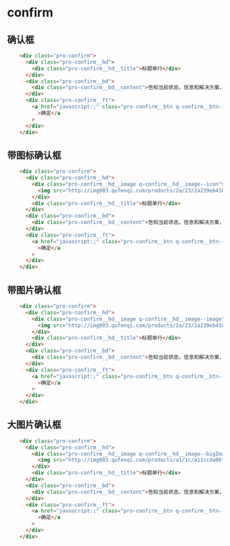 # confirm

## 确认框

<template>
  <q-demo>
    <div style="background-color: rgba(0, 0, 0, 0.6);display: flex;justify-content: center;padding: 15px">
      <div class="pro-confirm">
        <div class="pro-confirm__hd">
          <div class="pro-confirm__hd__title">标题单行</div>
        </div>
        <div class="pro-confirm__bd">
          <div class="pro-confirm__bd__content">告知当前状态，信息和解决方案，不要超过两行</div>
        </div>
        <div class="pro-confirm__ft">
          <a href="javascript:;" class="pro-confirm__btn q-confirm__btn--primary"
            >确定</a
          >
        </div>
      </div>
    </div>
  </q-demo>
</template>


```html  
    <div class="pro-confirm">
      <div class="pro-confirm__hd">
        <div class="pro-confirm__hd__title">标题单行</div>
      </div>
      <div class="pro-confirm__bd">
        <div class="pro-confirm__bd__content">告知当前状态，信息和解决方案，不要超过两行</div>
      </div>
      <div class="pro-confirm__ft">
        <a href="javascript:;" class="pro-confirm__btn q-confirm__btn--primary"
          >确定</a
        >
      </div>
    </div>
```

## 带图标确认框

<template>
  <q-demo>
    <div style="background-color: rgba(0, 0, 0, 0.6);display: flex;justify-content: center;padding: 15px">
      <div class="pro-confirm">
        <div class="pro-confirm__hd">
          <div class="pro-confirm__hd__image q-confirm__hd__image--icon">
            <img src="http://img003.qufenqi.com/products/2a/23/2a239eb4107034457211bada876b98c3.jpeg" />
          </div>
          <div class="pro-confirm__hd__title">标题单行</div>
        </div>
        <div class="pro-confirm__bd">
          <div class="pro-confirm__bd__content">告知当前状态，信息和解决方案，不要超过两行</div>
        </div>
        <div class="pro-confirm__ft">
          <a href="javascript:;" class="pro-confirm__btn q-confirm__btn--primary"
            >确定</a
          >
        </div>
      </div>
    </div>
  </q-demo>
</template>


```html
    <div class="pro-confirm">
      <div class="pro-confirm__hd">
        <div class="pro-confirm__hd__image q-confirm__hd__image--icon">
          <img src="http://img003.qufenqi.com/products/2a/23/2a239eb4107034457211bada876b98c3.jpeg" />
        </div>
        <div class="pro-confirm__hd__title">标题单行</div>
      </div>
      <div class="pro-confirm__bd">
        <div class="pro-confirm__bd__content">告知当前状态，信息和解决方案，不要超过两行</div>
      </div>
      <div class="pro-confirm__ft">
        <a href="javascript:;" class="pro-confirm__btn q-confirm__btn--primary"
          >确定</a
        >
      </div>
    </div>
```

## 带图片确认框

<template>
  <q-demo>
    <div style="background-color: rgba(0, 0, 0, 0.6);display: flex;justify-content: center;padding: 15px">
      <div class="pro-confirm">
        <div class="pro-confirm__hd">
          <div class="pro-confirm__hd__image q-confirm__hd__image--image">
            <img src="http://img003.qufenqi.com/products/2a/23/2a239eb4107034457211bada876b98c3.jpeg" />
          </div>
          <div class="pro-confirm__hd__title">标题单行</div>
        </div>
        <div class="pro-confirm__bd">
          <div class="pro-confirm__bd__content">告知当前状态，信息和解决方案，不要超过两行</div>
        </div>
        <div class="pro-confirm__ft">
          <a href="javascript:;" class="pro-confirm__btn q-confirm__btn--primary"
            >确定</a
          >
        </div>
      </div>
    </div>
  </q-demo>
</template>


```html
    <div class="pro-confirm">
      <div class="pro-confirm__hd">
        <div class="pro-confirm__hd__image q-confirm__hd__image--image">
          <img src="http://img003.qufenqi.com/products/2a/23/2a239eb4107034457211bada876b98c3.jpeg" />
        </div>
        <div class="pro-confirm__hd__title">标题单行</div>
      </div>
      <div class="pro-confirm__bd">
        <div class="pro-confirm__bd__content">告知当前状态，信息和解决方案，不要超过两行</div>
      </div>
      <div class="pro-confirm__ft">
        <a href="javascript:;" class="pro-confirm__btn q-confirm__btn--primary"
          >确定</a
        >
      </div>
    </div>
```

## 大图片确认框

<template>
  <q-demo>
    <div style="background-color: rgba(0, 0, 0, 0.6);display: flex;justify-content: center;padding: 15px">
      <div class="pro-confirm">
        <div class="pro-confirm__hd">
          <div class="pro-confirm__hd__image q-confirm__hd__image--bigImage">
            <img src="http://img003.qufenqi.com/products/a1/1c/a11ccda06f1057df669c307d109f167b.png" />
          </div>
          <div class="pro-confirm__hd__title">标题单行</div>
        </div>
        <div class="pro-confirm__bd">
          <div class="pro-confirm__bd__content">告知当前状态，信息和解决方案，不要超过两行</div>
        </div>
        <div class="pro-confirm__ft">
          <a href="javascript:;" class="pro-confirm__btn q-confirm__btn--primary"
            >确定</a
          >
        </div>
      </div>
    </div>
  </q-demo>
</template>


```html
    <div class="pro-confirm">
      <div class="pro-confirm__hd">
        <div class="pro-confirm__hd__image q-confirm__hd__image--bigImage">
          <img src="http://img003.qufenqi.com/products/a1/1c/a11ccda06f1057df669c307d109f167b.png" />
        </div>
        <div class="pro-confirm__hd__title">标题单行</div>
      </div>
      <div class="pro-confirm__bd">
        <div class="pro-confirm__bd__content">告知当前状态，信息和解决方案，不要超过两行</div>
      </div>
      <div class="pro-confirm__ft">
        <a href="javascript:;" class="pro-confirm__btn q-confirm__btn--primary"
          >确定</a
        >
      </div>
    </div>
```
